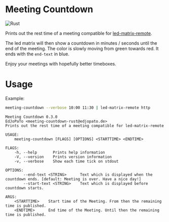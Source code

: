 # Meeting Countdown
![Rust](https://github.com/EdJoPaTo/meeting-countdown/workflows/Rust/badge.svg)

Prints out the rest time of a meeting compatible for [led-matrix-remote](https://github.com/EdJoPaTo/led-matrix-remote).

The led matrix will then show a countdown in minutes / seconds until the end of the meeting.
The color is slowly moving from green towards red.
It ends with the `end-text` in blue.

Enjoy your meetings with hopefully better timeboxes.

# Usage

Example:

```sh
meeting-countdown --verbose 10:00 11:30 | led-matrix-remote http
```

```plaintext
Meeting Countdown 0.3.0
EdJoPaTo <meeting-countdown-rust@edjopato.de>
Prints out the rest time of a meeting compatible for led-matrix-remote

USAGE:
    meeting-countdown [FLAGS] [OPTIONS] <STARTTIME> <ENDTIME>

FLAGS:
    -h, --help       Prints help information
    -V, --version    Prints version information
    -v, --verbose    Show each time tick on stdout

OPTIONS:
        --end-text <STRING>      Text which is displayed when the countdown ends. [default: Meeting is over. Have a nice day!]
        --start-text <STRING>    Text which is displayed before countdown starts.

ARGS:
    <STARTTIME>    Start time of the Meeting. From then the remaining time is published.
    <ENDTIME>      End time of the Meeting. Until then the remaining time is published.
```
